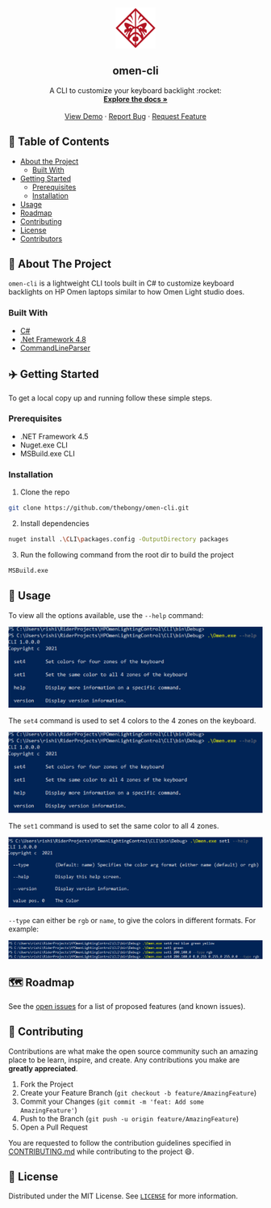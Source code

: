 

<!-- PROJECT LOGO -->
<br />
<p align="center">
  <a href="https://github.com/thebongy/omen-cli">
    <img src="./assets/logo.png" alt="Logo" width="80">
  </a>

  <b><h2 align="center">omen-cli</h2></b>

  <p align="center">
    A CLI to customize your keyboard backlight :rocket:
    <br />
    <a href="https://github.com/thebongy/omen-cli"><strong>Explore the docs »</strong></a>
    <br />
    <br />
    <a href="https://github.com/thebongy/omen-cli">View Demo</a>
    ·
    <a href="https://github.com/thebongy/omen-cli/issues">Report Bug</a>
    ·
    <a href="https://github.com/thebongy/omen-cli/issues">Request Feature</a>
  </p>
</p>



<!-- TABLE OF CONTENTS -->
## :dart: Table of Contents

* [About the Project](#about-the-project)
  * [Built With](#built-with)
* [Getting Started](#getting-started)
  * [Prerequisites](#prerequisites)
  * [Installation](#installation)
* [Usage](#usage)
* [Roadmap](#roadmap)
* [Contributing](#contributing)
* [License](#license)
* [Contributors](#contributors-)



<!-- ABOUT THE PROJECT -->
## :open_book: About The Project

`omen-cli` is  a lightweight CLI tools built in C# to customize keyboard backlights on HP Omen  laptops similar to how Omen Light studio does.


### Built With

* [C#](https://docs.microsoft.com/en-us/dotnet/csharp/)
* [.Net Framework 4.8](https://dotnet.microsoft.com/download/dotnet-framework/net45)
* [CommandLineParser](https://github.com/commandlineparser/commandline)



<!-- GETTING STARTED -->
## :airplane: Getting Started

To get a local copy up and running follow these simple steps.

### Prerequisites

* .NET Framework 4.5
* Nuget.exe CLI
* MSBuild.exe CLI

### Installation
 
1. Clone the repo
```sh
git clone https://github.com/thebongy/omen-cli.git
```

2. Install dependencies
```sh
nuget install .\CLI\packages.config -OutputDirectory packages
```

3. Run the following command from the root dir to build the project
```sh
MSBuild.exe
```



<!-- USAGE EXAMPLES -->
## :wrench: Usage
To view all the options available, use the `--help` command: 

 <img src="./assets/ss-1.png" alt="ss-1">
 <br>

The `set4` command is used to set 4 colors to the 4 zones on the keyboard.

 <img src="./assets/ss-1.png" alt="ss-2">

<br>

 The `set1` command is used to set the same color to all 4 zones.

 <img src="./assets/ss-3.png" alt="ss-3">

<br>

`--type` can either be `rgb` or `name`, to give the colors in different formats. For example: 

 <img src="./assets/ss-4.png" alt="ss-4">






<!-- ROADMAP -->
## :world_map: Roadmap

See the [open issues](https://github.com/thebongy/omen-cli/issues) for a list of proposed features (and known issues).



<!-- CONTRIBUTING -->
## :mechanical_arm: Contributing

Contributions are what make the open source community such an amazing place to be learn, inspire, and create. Any contributions you make are **greatly appreciated**.

1. Fork the Project
2. Create your Feature Branch (`git checkout -b feature/AmazingFeature`)
3. Commit your Changes (`git commit -m 'feat: Add some AmazingFeature'`)
4. Push to the Branch (`git push -u origin feature/AmazingFeature`)
5. Open a Pull Request

You are requested to follow the contribution guidelines specified in [CONTRIBUTING.md](./CONTRIBUTING.md) while contributing to the project :smile:.

<!-- LICENSE -->
## :page_facing_up: License

Distributed under the MIT License. See [`LICENSE`](./LICENSE) for more information.


